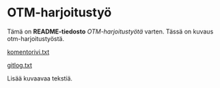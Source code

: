 # OTM-harjoitustyö

Tämä on **README-tiedosto** *OTM-harjoitustyötä* varten.
Tässä on kuvaus otm-harjoitustyöstä.

[komentorivi.txt](https://github.com/Jsos17/otm-harjoitustyo/blob/master/laskarit/viikko1/komentorivi.txt)

[gitlog.txt](https://github.com/Jsos17/otm-harjoitustyo/blob/master/laskarit/viikko1/gitlog.txt)

Lisää kuvaavaa tekstiä.
